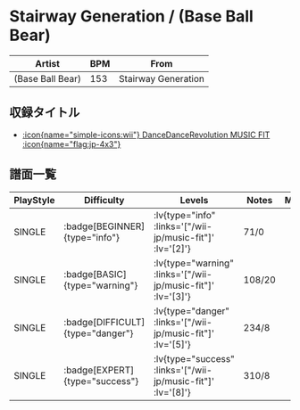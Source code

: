 # Stairway Generation / (Base Ball Bear)

|Artist|BPM|From|
|------|---|----|
|(Base Ball Bear)|153|Stairway Generation|

## 収録タイトル

- [ :icon{name="simple-icons:wii"} DanceDanceRevolution MUSIC FIT :icon{name="flag:jp-4x3"} ](/wii-jp/music-fit)

## 譜面一覧

|PlayStyle|Difficulty|Levels|Notes|Movie|
|---------|----------|------|-----|-----|
|SINGLE| :badge[BEGINNER]{type="info"} | :lv{type="info" :links='["/wii-jp/music-fit"]' :lv='[2]'} |71/0||
|SINGLE| :badge[BASIC]{type="warning"} | :lv{type="warning" :links='["/wii-jp/music-fit"]' :lv='[3]'} |108/20||
|SINGLE| :badge[DIFFICULT]{type="danger"} | :lv{type="danger" :links='["/wii-jp/music-fit"]' :lv='[5]'} |234/8||
|SINGLE| :badge[EXPERT]{type="success"} | :lv{type="success" :links='["/wii-jp/music-fit"]' :lv='[8]'} |310/8||

